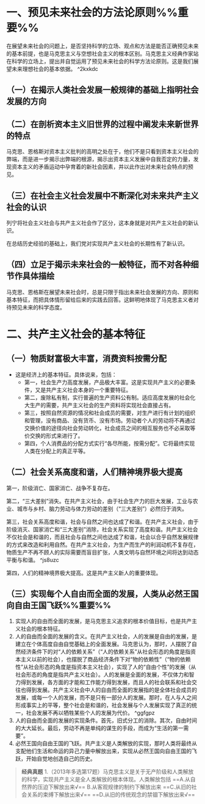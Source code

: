 # 一、预见未来社会的方法论原则%%重要%%
在展望未来社会的问题上，是否坚持科学的立场、观点和方法是能否正确预见未来的基本前提，也是马克思主义与空想社会主义的根本区别。马克思主义经典作家站在科学的立场上，提出并自觉运用了预见未来社会的科学方法论原则。这是我们展望未来理想社会的基本依据。 ^2kxkdc
## （一）在揭示人类社会发展一般规律的基础上指明社会发展的方向
## （二）在剖析资本主义旧世界的过程中阐发未来新世界的特点
马克思、恩格斯对资本主义批判的高明之处在于，他们不是只看到资本主义社会的弊端，而是进一步揭示出弊端的根源，揭示出资本主义发展中自我否定的力量，发现资本主义的矛盾运动中孕育着的新社会因素，并以此作出对未来社会特点的预见。
## （三）在社会主义社会发展中不断深化对未来共产主义社会的认识
列宁将社会主义社会与共产主义社会作了区分，这本身就是对共产主义社会的新认识。

在总结历史经验的基础上，我们党对实现共产主义社会的长期性有了新认识。
## （四）立足于揭示未来社会的一般特征，而不对各种细节作具体描绘
马克思、恩格斯在展望未来社会时，总是只限于指出未来社会发展的方向、原则和基本特征，而把具体情形留给后来的实践去回答。这鲜明地体现了马克思主义者对待预见未来的科学态度。
# 二、共产主义社会的基本特征
## （一）物质财富极大丰富，消费资料按需分配
- 这是经济上的基本特征。具体说来，包括：
	- 第一，社会生产力高度发展，产品极大丰富。这是实现共产主义的必要条件，又是共产主义社会本身的一个重要特征。
	- 第二，废除私有制，实行普遍的生产资料公有制。适应高度发展的社会化大生产的需要，共产主义社会的生产资料将实现社会直接占有。
	- 第三，按照自然资源的情况和社会成员的需要，对生产进行有计划的组织和管理，没有商品、没有货币、没有市场。劳动者个人的劳动将不再通过交换价值的途径向社会劳动转化，社会成员之间的相互服务也不必采取等价交换的形式来进行了。
	- 第四，个人消费品的分配方式实行“各尽所能，按需分配”。它将最终实现人类在分配上的真正平等。
## （二）社会关系高度和谐，人们精神境界极大提高
第一，阶级消亡、国家消亡、战争不复存在。

第二，“三大差别”消失。在共产主义社会，由于社会生产力的巨大发展，工业与农业、城市与乡村、脑力劳动与体力劳动的差别（“三大差别”）必然归于消失。

第三，社会关系高度和谐，社会与自然之间也达成了和谐。在共产主义社会，由于阶级消灭、国家消亡和“三大差别”消除，社会关系实现了高度和谐。共产主义社会不仅社会是和谐的，而且社会与自然之间也达成了和谐，社会以合乎自然发展规律的方式来改造和利用自然。在共产主义社会，为生产而生产的利润动机不复存在，物质生产不再不顾人的实际需要而盲目扩张，人类文明与自然环境之间将达到动态平衡与和谐。 ^js8uzc

第四，人们的精神境界极大提高。这是共产主义新人的重要体现。
## （三）实现每个人自由而全面的发展，人类从必然王国向自由王国飞跃%%重要%%
1. 实现人的自由而全面的发展，是马克思主义追求的根本价值目标，也是共产主义社会的根本特征。
2. 人的自由而全面的发展的含义。在共产主义社会，人的发展是自由的发展，是建立在个体高度自由自觉基础上的全面发展。马克思认为，那时，人摆脱了自然经济条件下的对“人的依赖关系”（“人的依赖关系”从社会形态的角度是指资本主义以前的社会），也摆脱了商品经济条件下对“物的依赖性”（“物的依赖性”从社会形态的角度是指资本主义社会），实现了人的“自由个性”的发展（从社会形态的角度是指共产主义社会）。人的发展是全面的发展，不仅体力和智力得到发展，各方面的才能和工作能力得到发展，而且人的社会联系和社会交往也得到发展。共产主义社会中人的自由而全面的发展指的是全体社会成员的发展，或每一个人的发展，而不是只有一部分人的发展。那时，在人与人之间形成事实上的平等，整个社会是和谐的，社会发展与个人发展实现了真正的统一，社会发展不再以牺牲某些个人的发展为代价。 ^ggfgpz
3. 人的自由而全面的发展的实现条件。首先，旧式分工的消除。其次，自由时间的大大延长。最后，劳动不再是单纯的谋生的手段，而成为“生活的第一需要”。
4. 必然王国向自由王国的飞跃。共产主义是人类解放的实现，那时人类将最终从支配他们生活和命运的异己力量中解放出来，实现从必然王国向自由王国的飞跃，开始自觉地创造自己的历史。

>**经典真题**
1.（2013年多选第17题）马克思主义是关于无产阶级和人类解放的科学，实现共产主义是全人类解放的根本体现。人类解放包括
==A.从自然界的压迫下解放出来√==
B.从客观规律的制约下解放出来
==C.从旧的社会关系的束缚下解放出来√==
==D.从旧的传统观念的禁锢下解放出来√==